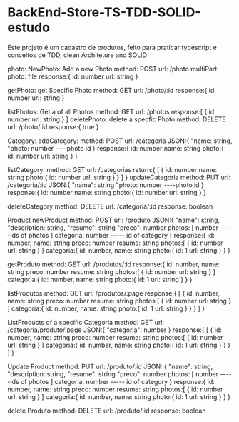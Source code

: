 # BackEnd-Store-TS-TDD-SOLID-estudo

Este projeto é um cadastro de produtos, feito para praticar typescript e conceitos de TDD, clean Architeture and SOLID

photo:
NewPhoto: Add a new Photo
method: POST
url: /photo
multiPart:
photo: file
response:{
id: number
url: string
}

getPhoto: get Specific Photo
method: GET
url: /photo/:id
response:{
id: number
url: string
}

listPhotos: Get a of all Photos
method: GET
url: /photos
response:[
{
id: number
url: string
}
]
deletePhoto: delete a specfic Photo
method: DELETE
url: /photo/:id
response:{
true
}

Category:
addCategory:
method: POST
url: /categoria
JSON:{
"name: string,
"photo: number ----photo id
}
response:{
id: number
name: string
photo:{
id: number
url: string
}
}

listCategory:
method: GET
url: /categorias
return:{
[
{
id: number
name: string
photo:{
id: number
url: string
}
}
]
}
updateCategoria
method: PUT
url: /categoria/:id
JSON:{
"name": string
"photo: number ----photo id
}  
 response:{
id: number
name: string
photo:{
id: number
url: string
}
}

deleteCategory
method: DELETE
url: /categoria/:id
response: boolean

Product
newProduct
method: POST
url: /produto
JSON:{
"name": string,
"description: string,
"resume": string
"preco": number
photos: [
number -----ids of photos
]
categoria: number ----- id of category
}
response:{
id: number,
name: string
preco: number
resume: string
photos:[
{
id: number
url: string
}
]
categoria:{
id: number,
name: string
photo:{
id: 1
url: string
}
}
}

getProduto
method: GET
url: /produtos/:id
response:{
id: number,
name: string
preco: number
resume: string
photos:[
{
id: number
url: string
}
]
categoria:{
id: number,
name: string
photo:{
id: 1
url: string
}
}
}

listProdutos
method: GET
url: /produtos/:page
response:{
[
{
id: number,
name: string
preco: number
resume: string
photos:[
{
id: number
url: string
}
]
categoria:{
id: number,
name: string
photo:{
id: 1
url: string
}
}
}
]
}

ListProducts of a specific Categoria
method: GET
url: /categoria/produto/:page
JSON:{
"categoria": number
}
response:{
[
{
id: number,
name: string
preco: number
resume: string
photos:[
{
id: number
url: string
}
]
categoria:{
id: number,
name: string
photo:{
id: 1
url: string
}
}
}
]
}

Update Product
method: PUT
url: /produto/:id
JSON:
{
"name": string,
"description: string,
"resume": string
"preco": number
photos: [
number -----ids of photos
]
categoria: number ----- id of category
}
response:{
id: number,
name: string
preco: number
resume: string
photos:[
{
id: number
url: string
}
]
categoria:{
id: number,
name: string
photo:{
id: 1
url: string
}
}
}

delete Produto
method: DELETE
url: /produto/:id
response: boolean
